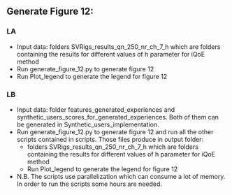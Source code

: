 ## Generate Figure 12:

### LA
* Input data: folders SVRigs_results_qn_250_nr_ch_7_h which are folders containing the results for different values of h parameter for iQoE method
* Run generate_figure_12.py to generate figure 12
* Run Plot_legend to generate the legend for figure 12

### LB
* Input data: folder features_generated_experiences and synthetic_users_scores_for_generated_experiences. Both of them can be generated in Synthetic_users_implementation.
* Run generate_figure_12.py to generate figure 12 and run all the other scripts contained in scripts. Those files produce in output folder:
  * folders SVRigs_results_qn_250_nr_ch_7_h which are folders containing the results for different values of h parameter for iQoE method
  * Run Plot_legend to generate the legend for figure 12
* N.B. The scripts use parallelization which can consume a lot of memory. In order to run the scripts some hours are needed. 
